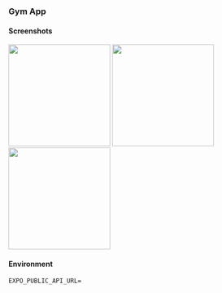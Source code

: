 ### Gym App
#### Screenshots

<img src='https://github.com/kieis/gym-app/assets/49075383/bff7fed4-e2e1-4b29-97f6-d51bce55951e' width='200'>
<img src='https://github.com/kieis/gym-app/assets/49075383/4f333be1-0c7a-4fed-92d6-f151b53297ce' width='200'>
<img src='https://github.com/kieis/gym-app/assets/49075383/3540169d-7209-4ce6-a22d-d5fcf3b761c1' width='200'>

#### Environment
```
EXPO_PUBLIC_API_URL=
```
